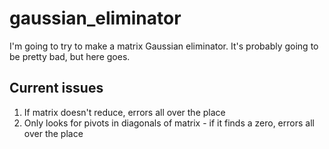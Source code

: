 # gaussian_eliminator
I'm going to try to make a matrix Gaussian eliminator. It's probably going to be pretty bad, but here goes. 

## Current issues
1. If matrix doesn't reduce, errors all over the place
2. Only looks for pivots in diagonals of matrix - if it finds a zero, errors all over the place
